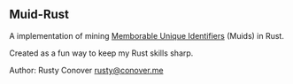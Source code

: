 ## Muid-Rust

A implementation of mining [Memborable Unique Identifiers](https://github.com/microprediction/muid) (Muids) in Rust.

Created as a fun way to keep my Rust skills sharp.

Author: Rusty Conover <rusty@conover.me>
